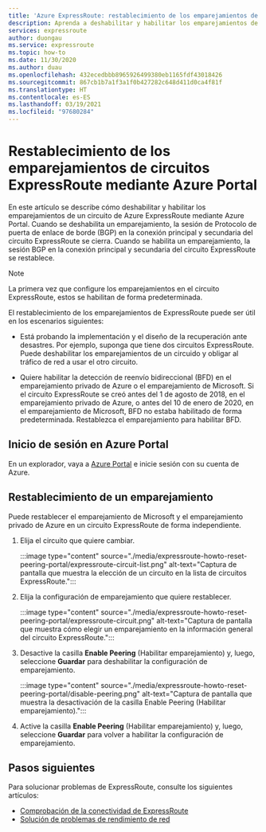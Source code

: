 ```yaml
---
title: 'Azure ExpressRoute: restablecimiento de los emparejamientos de circuitos mediante Azure Portal'
description: Aprenda a deshabilitar y habilitar los emparejamientos de un circuito de Azure ExpressRoute mediante Azure Portal.
services: expressroute
author: duongau
ms.service: expressroute
ms.topic: how-to
ms.date: 11/30/2020
ms.author: duau
ms.openlocfilehash: 432ecedbbb8965926499380eb1165fdf43018426
ms.sourcegitcommit: 867cb1b7a1f3a1f0b427282c648d411d0ca4f81f
ms.translationtype: HT
ms.contentlocale: es-ES
ms.lasthandoff: 03/19/2021
ms.locfileid: "97680284"
---
```

# <a name="reset-expressroute-circuit-peerings-by-using-the-azure-portal"></a>Restablecimiento de los emparejamientos de circuitos ExpressRoute mediante Azure Portal

En este artículo se describe cómo deshabilitar y habilitar los emparejamientos de un circuito de Azure ExpressRoute mediante Azure Portal. Cuando se deshabilita un emparejamiento, la sesión de Protocolo de puerta de enlace de borde (BGP) en la conexión principal y secundaria del circuito ExpressRoute se cierra. Cuando se habilita un emparejamiento, la sesión BGP en la conexión principal y secundaria del circuito ExpressRoute se restablece.

> [!Note]
> La primera vez que configure los emparejamientos en el circuito ExpressRoute, estos se habilitan de forma predeterminada.

El restablecimiento de los emparejamientos de ExpressRoute puede ser útil en los escenarios siguientes:

* Está probando la implementación y el diseño de la recuperación ante desastres. Por ejemplo, suponga que tiene dos circuitos ExpressRoute. Puede deshabilitar los emparejamientos de un circuido y obligar al tráfico de red a usar el otro circuito.

* Quiere habilitar la detección de reenvío bidireccional (BFD) en el emparejamiento privado de Azure o el emparejamiento de Microsoft. Si el circuito ExpressRoute se creó antes del 1 de agosto de 2018, en el emparejamiento privado de Azure, o antes del 10 de enero de 2020, en el emparejamiento de Microsoft, BFD no estaba habilitado de forma predeterminada. Restablezca el emparejamiento para habilitar BFD.

## <a name="sign-in-to-the-azure-portal"></a>Inicio de sesión en Azure Portal

En un explorador, vaya a [Azure Portal](https://portal.azure.com) e inicie sesión con su cuenta de Azure.

## <a name="reset-a-peering"></a>Restablecimiento de un emparejamiento

Puede restablecer el emparejamiento de Microsoft y el emparejamiento privado de Azure en un circuito ExpressRoute de forma independiente.

1. Elija el circuito que quiere cambiar.

    :::image type="content" source="./media/expressroute-howto-reset-peering-portal/expressroute-circuit-list.png" alt-text="Captura de pantalla que muestra la elección de un circuito en la lista de circuitos ExpressRoute.":::

1. Elija la configuración de emparejamiento que quiere restablecer.

    :::image type="content" source="./media/expressroute-howto-reset-peering-portal/expressroute-circuit.png" alt-text="Captura de pantalla que muestra cómo elegir un emparejamiento en la información general del circuito ExpressRoute.":::

1. Desactive la casilla **Enable Peering** (Habilitar emparejamiento) y, luego, seleccione **Guardar** para deshabilitar la configuración de emparejamiento.

    :::image type="content" source="./media/expressroute-howto-reset-peering-portal/disable-peering.png" alt-text="Captura de pantalla que muestra la desactivación de la casilla Enable Peering (Habilitar emparejamiento).":::

1. Active la casilla **Enable Peering** (Habilitar emparejamiento) y, luego, seleccione **Guardar** para volver a habilitar la configuración de emparejamiento.

## <a name="next-steps"></a>Pasos siguientes

Para solucionar problemas de ExpressRoute, consulte los siguientes artículos:

* [Comprobación de la conectividad de ExpressRoute](expressroute-troubleshooting-expressroute-overview.md)
* [Solución de problemas de rendimiento de red](expressroute-troubleshooting-network-performance.md)
